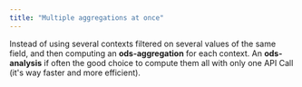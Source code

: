 ```yaml
---
title: "Multiple aggregations at once"
---
```


Instead of using several contexts filtered on several values of the same field, and then computing an **ods-aggregation** for each context. An **ods-analysis** if often the good choice to compute them all with only one API Call (it's way faster and more efficient).
